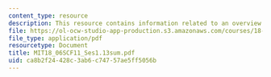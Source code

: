 ```yaml
---
content_type: resource
description: This resource contains information related to an overview of key ideas.
file: https://ol-ocw-studio-app-production.s3.amazonaws.com/courses/18-06sc-linear-algebra-fall-2011/ca8b2f24428c3ab6c74757ae5ff5056b_MIT18_06SCF11_Ses1.13sum.pdf
file_type: application/pdf
resourcetype: Document
title: MIT18_06SCF11_Ses1.13sum.pdf
uid: ca8b2f24-428c-3ab6-c747-57ae5ff5056b
---
```

